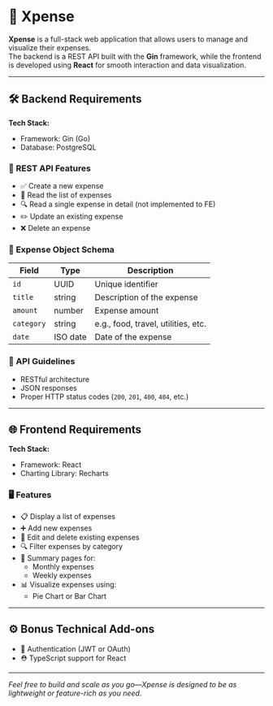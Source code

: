 # 💸 Xpense

**Xpense** is a full-stack web application that allows users to manage and visualize their expenses.  
The backend is a REST API built with the **Gin** framework, while the frontend is developed using **React** for smooth interaction and data visualization.

---

## 🛠️ Backend Requirements

**Tech Stack:**  
- Framework: Gin (Go)  
- Database: PostgreSQL

### 🔧 REST API Features

- ✅ Create a new expense
- 📄 Read the list of expenses
- 🔍 Read a single expense in detail (not implemented to FE)
- ✏️ Update an existing expense
- ❌ Delete an expense

### 🧾 Expense Object Schema

| Field      | Type     | Description                         |
|------------|----------|-------------------------------------|
| `id`       | UUID     | Unique identifier                   |
| `title`    | string   | Description of the expense          |
| `amount`   | number   | Expense amount                      |
| `category` | string   | e.g., food, travel, utilities, etc. |
| `date`     | ISO date | Date of the expense                 |

### 📡 API Guidelines

- RESTful architecture
- JSON responses
- Proper HTTP status codes (`200`, `201`, `400`, `404`, etc.)

---

## 🌐 Frontend Requirements

**Tech Stack:**  
- Framework: React  
- Charting Library: Recharts

### 🖥️ Features

- 📋 Display a list of expenses
- ➕ Add new expenses
- 📝 Edit and delete existing expenses
- 🔍 Filter expenses by category
- 📆 Summary pages for:
  - Monthly expenses
  - Weekly expenses
- 📊 Visualize expenses using:
  - Pie Chart or Bar Chart

---

## ⚙️ Bonus Technical Add-ons

- 🔐 Authentication (JWT or OAuth)
- ⛑️ TypeScript support for React

---

*Feel free to build and scale as you go—Xpense is designed to be as lightweight or feature-rich as you need.*
